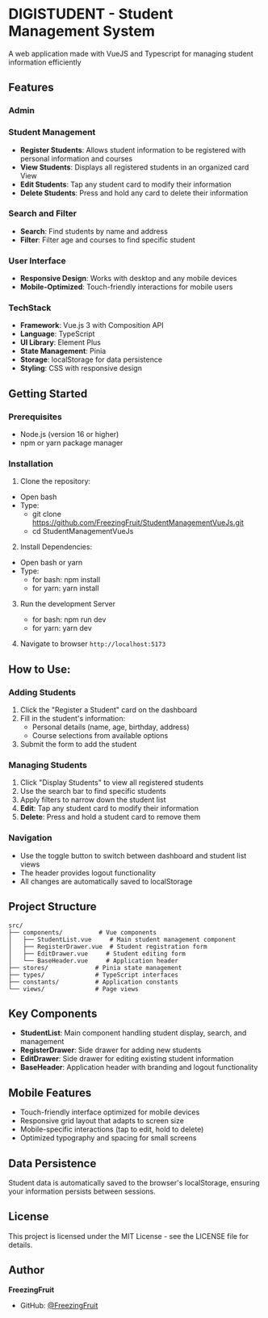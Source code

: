 # DIGISTUDENT - Student Management System

A web application made with VueJS and Typescript for managing student information efficiently

## Features

### Admin

### Student Management

- **Register Students**: Allows student information to be registered with personal information and courses
- **View Students**: Displays all registered students in an organized card View
- **Edit Students**: Tap any student card to modify their information
- **Delete Students**: Press and hold any card to delete their information

### Search and Filter

- **Search**: Find students by name and address
- **Filter**: Filter age and courses to find specific student

### User Interface

- **Responsive Design**: Works with desktop and any mobile devices
- **Mobile-Optimized**: Touch-friendly interactions for mobile users

### TechStack

- **Framework**: Vue.js 3 with Composition API
- **Language**: TypeScript
- **UI Library**: Element Plus
- **State Management**: Pinia
- **Storage**: localStorage for data persistence
- **Styling**: CSS with responsive design

## Getting Started

### Prerequisites

- Node.js (version 16 or higher)
- npm or yarn package manager

### Installation

1. Clone the repository:

- Open bash
- Type:
  - git clone https://github.com/FreezingFruit/StudentManagementVueJs.git
  - cd StudentManagementVueJs

2. Install Dependencies:

- Open bash or yarn
- Type:
  - for bash: npm install
  - for yarn: yarn install

3. Run the development Server

   - for bash: npm run dev
   - for yarn: yarn dev

4. Navigate to browser `http://localhost:5173`

## How to Use:

### Adding Students

1. Click the "Register a Student" card on the dashboard
2. Fill in the student's information:
   - Personal details (name, age, birthday, address)
   - Course selections from available options
3. Submit the form to add the student

### Managing Students

1. Click "Display Students" to view all registered students
2. Use the search bar to find specific students
3. Apply filters to narrow down the student list
4. **Edit**: Tap any student card to modify their information
5. **Delete**: Press and hold a student card to remove them

### Navigation

- Use the toggle button to switch between dashboard and student list views
- The header provides logout functionality
- All changes are automatically saved to localStorage

## Project Structure

```
src/
├── components/          # Vue components
│   ├── StudentList.vue     # Main student management component
│   ├── RegisterDrawer.vue  # Student registration form
│   ├── EditDrawer.vue     # Student editing form
│   └── BaseHeader.vue     # Application header
├── stores/             # Pinia state management
├── types/              # TypeScript interfaces
├── constants/          # Application constants
└── views/              # Page views
```

## Key Components

- **StudentList**: Main component handling student display, search, and management
- **RegisterDrawer**: Side drawer for adding new students
- **EditDrawer**: Side drawer for editing existing student information
- **BaseHeader**: Application header with branding and logout functionality

## Mobile Features

- Touch-friendly interface optimized for mobile devices
- Responsive grid layout that adapts to screen size
- Mobile-specific interactions (tap to edit, hold to delete)
- Optimized typography and spacing for small screens

## Data Persistence

Student data is automatically saved to the browser's localStorage, ensuring your information persists between sessions.

## License

This project is licensed under the MIT License - see the LICENSE file for details.

## Author

**FreezingFruit**

- GitHub: [@FreezingFruit](https://github.com/FreezingFruit)
